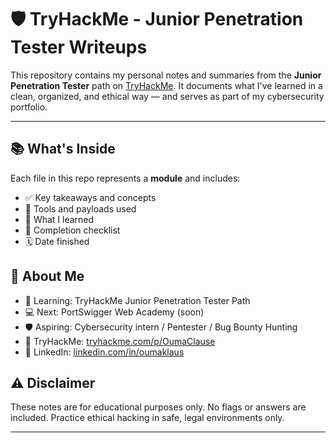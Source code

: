 # 🛡️ TryHackMe - Junior Penetration Tester Writeups

This repository contains my personal notes and summaries from the **Junior Penetration Tester** path on [TryHackMe](https://tryhackme.com/). It documents what I've learned in a clean, organized, and ethical way — and serves as part of my cybersecurity portfolio.

---

## 📚 What's Inside

Each file in this repo represents a **module** and includes:

- ✅ Key takeaways and concepts
- 🔧 Tools and payloads used
- 🧠 What I learned
- 📌 Completion checklist
- 🗓️ Date finished

## 👤 About Me

- 🧠 Learning: TryHackMe Junior Penetration Tester Path  
- 💻 Next: PortSwigger Web Academy (soon)  
- 🛡️ Aspiring: Cybersecurity intern / Pentester / Bug Bounty Hunting
- 🔗 TryHackMe: [tryhackme.com/p/OumaClause](https://tryhackme.com/p/OumaClause)  
- 📇 LinkedIn: [linkedin.com/in/oumaklaus](https://linkedin.com/in/oumaklaus)


## ⚠️ Disclaimer

These notes are for educational purposes only. No flags or answers are included. Practice ethical hacking in safe, legal environments only.

---
